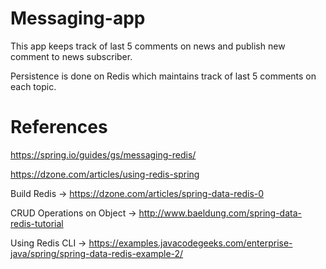# Messaging-app

This app keeps track of last 5 comments on news and publish new comment to news subscriber.

Persistence is done on Redis which maintains track of last 5 comments on each topic.

# References
https://spring.io/guides/gs/messaging-redis/

https://dzone.com/articles/using-redis-spring

Build Redis ->  https://dzone.com/articles/spring-data-redis-0

CRUD Operations on Object -> http://www.baeldung.com/spring-data-redis-tutorial

Using Redis CLI -> https://examples.javacodegeeks.com/enterprise-java/spring/spring-data-redis-example-2/
